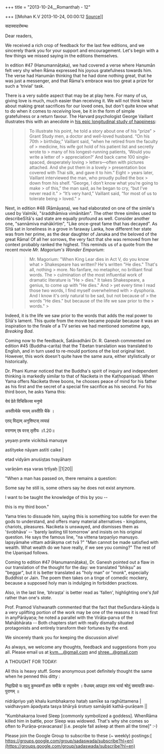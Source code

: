 +++
title = "2013-10-24__Romanthaḥ - 12"

+++
[[Mohan K.V	2013-10-24, 00:00:12 [Source](https://groups.google.com/g/sadaswada/c/B3Rf0lzep3k)]]



सदास्वादरोमन्थः  

Dear readers,

  

We received a rich crop of feedback for the last few editions, and we sincerely thank you for your support and encouragement. Let's begin with a few things we missed saying in the editions themselves.

  

In edition #47 (Hanumannāṭaka), we had covered a verse where Hanumān felt very shy when Rāma expressed his joyous gratefulness towards him. The verse had Hanumān thinking that he had done nothing great, that he was just a messenger, and that Rāma's embrace was too great a prize for such a 'trivial' task.

  

There is a very subtle aspect that may be at play here. For many of us, giving love is much, much easier than receiving it. We will not think twice about making great sacrifices for our loved ones, but don't quite know what to do when it comes to *receiving* love, be it in the form of simple gratefulness or a return favour. The Harvard psychologist George Vaillant illustrates this with an anecdote in [his epic longitudinal study of happiness](http://www.theatlantic.com/magazine/archive/2009/06/what-makes-us-happy/307439/?single_page=true):

  

> 
> > 
> > 
> > 
> > 
> > 
> > 
> > 
> > To illustrate his point, he told a story about one of his “prize” > Grant Study men, a doctor and well-loved husband. “On his 70th > birthday,” Vaillant said, “when he retired from the faculty of > medicine, his wife got hold of his patient list and secretly wrote to > many of his longest-running patients, ‘Would you write a letter of > appreciation?’ And back came 100 single-spaced, desperately loving > letters—often with pictures attached. And she put them in a lovely > presentation box covered with Thai silk, and gave it to him.” Eight > years later, Vaillant interviewed the man, who proudly pulled the box > down from his shelf. “George, I don’t know what you’re going to make > of this,” the man said, as he began to cry, “but I’ve never read it.” > “It’s very hard,” Vaillant said, “for most of us to tolerate being > loved.” >
> 
> > 
> > 
> > 
> > 
> > 
> > 
> > 

  

Next, in edition #48 (Rāmāyaṇa), we had elaborated on one of the simile's used by Valmīki, "śraddhāmiva vimānitām". The other three similes used to describeSītā's sad state are equally profound as well. Consider another one, "sannāmiva mahākīrtiṃ", "Like once-great fame that has decayed". As Sītā sat in loneliness in a grove in faraway Lanka, how different her state was from her prime, as the dear daughter of Janaka and the beloved of the great Rāma! Of all her sorrows, the very fact that she was removed from her context probably ranked the highest. This reminds us of a quote from the recent movie *Mr. Magorium's Wonder Emporium*:

  

> 
> > 
> > 
> > 
> > 
> > 
> > 
> > 
> > Mr. Magorium: "When King Lear dies in Act V, do you know what > Shakespeare has written? He's written "He dies." That's all, nothing > more. No fanfare, no metaphor, no brilliant final words. The > culmination of the most influential work of dramatic literature is "He > dies." It takes Shakespeare, a genius, to come up with "He dies." And > yet every time I read those two words, I find myself overwhelmed with > dysphoria. And I know it's only natural to be sad, but not because of > the words "He dies." but because of the life we saw prior to the > words." >
> 
> > 
> > 
> > 
> > 
> > 
> > 
> > 

  

Indeed, it is the life we saw prior to the words that adds the real power to Sītā's lament. This quote from the movie became popular because it was an inspiration to the finale of a TV series we had mentioned sometime ago, *Breaking Bad*.

  

Coming now to the feedback, Śatāvadhāni Dr. R. Ganesh commented on edition #45 (Buddha-carita) that the Tibetan translation was translated to English, and in turn used to re-mould portions of the lost original text. However, this work doesn't quite have the same aura, either stylistically or historically.

  

Dr. Phani Kumar noticed that the Buddha's spirit of inquiry and independent thinking is markedly similar to that of Naciketa in the Kaṭhopaniṣad. When Yama offers Naciketa three boons, he chooses peace of mind for his father as his first and the secret of a special fire sacrifice as his second. For his third boon, he asks Yama this:

  

येयं प्रेते विचिकित्सा मनुष्ये  

अस्तीत्येके नायम् अस्तीति चैके ।  

एतद् विद्याम् अनुशिष्टस् त्वयाहं  

वराणाम् एष वरस् तृतीयः ॥1.20॥  

  

yeyaṃ prete vicikitsā manuṣye  

astītyeke nāyam astīti caike \|  

etad vidyām anuśiṣṭas tvayāhaṃ  

varāṇām eṣa varas tṛtīyaḥ \|\|1\|20\|\|  

  

"When a man has passed on, there remains a question:

Some say he still is, some others say he does not exist anymore.

I want to be taught the knowledge of this by you --

this is my third boon."

  

Yama tries to dissuade him, saying this is something too subtle for even the gods to understand, and offers many material alternatives - kingdoms, chariots, pleasures. Naciketa is unswayed, and dismisses them as 'śvobhāva' -- 'barely lasting till tomorrow' and insists on his original question. He says the famous line, "na vittena tarpaṇīyo manuṣyo. lapsyāmahe vittam adrākṣma cet tvā ?" "Man cannot be made satisfied with wealth. What wealth do we have really, if we see you coming?" The rest of the Upaniṣad follows.

  

Coming to edition #47 (Hanumannāṭaka), Dr. Ganesh pointed out a flaw in our translation of the thought for the day: we translated "bhikṣu" as "beggar", but it is better translated as "holy man" or "monk", especially Buddhist or Jain. The poem then takes on a tinge of comedic mockery, because a supposed holy man is indulging in forbidden practices.

  

Also, in the last line, 'bhraṣṭa' is better read as 'fallen', highlighting one's *fall* rather than one's *state*.

  

Prof. Pramod Vishwanath commented that the fact that theSundara-kāṇḍa is a very uplifting portion of the work may be one of the reasons it is read first in anyPārāyaṇa; he noted a parallel with the Virāṭa-parva of the Mahābhārata -- Both chapters start with really dismally situated protagonists and entirely transform their fortunes by the end.

  

We sincerely thank you for keeping the discussion alive!

  

As always, we welcome any thoughts, feedback and suggestions from you all. Please email us at [kvm....@gmail.com]() and [shree...@gmail.com]()

  

A THOUGHT FOR TODAY:

  

All this is heavy stuff. Some anonymous poet definitely thought the same when he penned this ditty :

  

निद्राप्रियो यः खलु कुम्भकर्णो हतः समीके स रघूत्तमेन । वैधव्यम् आपद्यत तस्य भार्या श्रोतुं समायाति कथा-पुराणम् ॥

nidrāpriyo yaḥ khalu kumbhakarṇo hataḥ samīke sa raghūttamena \| vaidhavyam āpadyata tasya bhāryā śrotuṃ samāyāti kathā-purāṇam \|\|  

  

"Kumbhakarṇa loved Sleep \[commonly symbolized a goddess\]. WhenRāma killed him in battle, poor Sleep was widowed. That's why she comes so often to Purāṇa-pravacanas! \[i.e. people fall asleep at them all the time\]" :-)

  

Please join the Google Group to subscribe to these (\~ weekly) postings:[ https://groups.google.com/group/sadaswada/subscribe?hl=en](https://groups.google.com/group/sadaswada/subscribe?hl=en)

